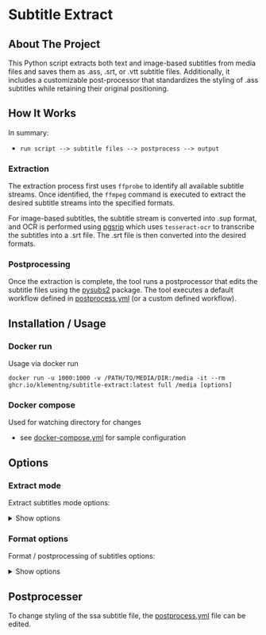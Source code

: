 
<a name="readme-top"></a>

# Subtitle Extract

## About The Project

This Python script extracts both text and image-based subtitles from media files and saves them as .ass, .srt, or .vtt subtitle files. Additionally, it includes a customizable post-processor that standardizes the styling of .ass subtitles while retaining their original positioning.

## How It Works

In summary:

- `run script --> subtitle files --> postprocess --> output`

### Extraction

The extraction process first uses `ffprobe` to identify all available subtitle streams. Once identified, the `ffmpeg` command is executed to extract the desired subtitle streams into the specified formats.

For image-based subtitles, the subtitle stream is converted into .sup format, and OCR is performed using [pgsrip](https://pypi.org/project/pgsrip/) which uses `tesseract-ocr` to transcribe the subtitles into a .srt file. The .srt file is then converted into the desired formats.

### Postprocessing

Once the extraction is complete, the tool runs a postprocessor that edits the subtitle files using the [pysubs2](https://pypi.org/project/pysubs2/) package. The tool executes a default workflow defined in [postprocess.yml](./postprocess.yml) (or a custom defined workflow).

## Installation / Usage

### Docker run

Usage via docker run

```
docker run -u 1000:1000 -v /PATH/TO/MEDIA/DIR:/media -it --rm ghcr.io/klementng/subtitle-extract:latest full /media [options]
```

### Docker compose

Used for watching directory for changes

- see [docker-compose.yml](./docker-compose.yml) for sample configuration

## Options

### Extract mode

Extract subtitles mode options:

<details>
  <summary>Show options</summary>

```sh
usage: main.py [-h] [--threads THREADS] [--scan_interval SCAN_INTERVAL] [--disable_progress_bar] [--exclude_mode {e,e+a}] [--log_level LOG_LEVEL] [--log_file LOG_FILE]
               [--output_formats {ass,srt,vtt} [{ass,srt,vtt} ...]] [--languages LANGUAGES [LANGUAGES ...]] [--unknown_language_as UNKNOWN_LANGUAGE_AS]
               [--disable_bitmap_extraction] [--overwrite] [--exclude_videos EXCLUDE_VIDEOS]
               {extract,format,full} path

extract subtitle from video files

positional arguments:
  {extract,format,full}
                        select mode
  path                  path to media file/folder

options:
  -h, --help            show this help message and exit
  --threads THREADS     set number of running threads
  --scan_interval SCAN_INTERVAL
                        interval to scan folder in mins (set 0 to disable and exit upon completion)
  --disable_progress_bar
                        enable progress bar
  --exclude_mode {e,e+a}
                        set file exclusion behavior, e = exclude only, e+a = exclude and append newly processed file
  --log_level LOG_LEVEL
                        setting logging level
  --log_file LOG_FILE   path to log file
  --output_formats {ass,srt,vtt} [{ass,srt,vtt} ...]
                        output subtitles formats
  --languages LANGUAGES [LANGUAGES ...]
                        extract subtitle for selected languages, use 'all' to extract all languages
  --unknown_language_as UNKNOWN_LANGUAGE_AS
                        treat unknown language as
  --disable_bitmap_extraction
                        disable extraction for bitmap based subtitle extraction via OCR
  --overwrite           overwrite existing subtitle file
  --exclude_videos EXCLUDE_VIDEOS
                        path to a newline separated file with paths to video files to exclude
```

</details>

### Format options

Format / postprocessing of subtitles options:

<details>
  <summary>Show options</summary>

```sh
usage: main.py [-h] [--threads THREADS] [--scan_interval SCAN_INTERVAL] [--disable_progress_bar] [--exclude_mode {e,e+a}] [--log_level LOG_LEVEL]
               [--log_file LOG_FILE] [--postprocessing POSTPROCESSING] [--exclude_subtitles EXCLUDE_SUBTITLES]
               {extract,format,full} path

Postprocessing of subtitles

positional arguments:
  {extract,format,full}
                        select mode
  path                  path to media file/folder

options:
  -h, --help            show this help message and exit
  --threads THREADS     set number of running threads
  --scan_interval SCAN_INTERVAL
                        interval to scan folder in mins (set 0 to disable and exit upon completion)
  --disable_progress_bar
                        enable progress bar
  --exclude_mode {e,e+a}
                        set file exclusion behavior, e = exclude only, e+a = exclude and append newly processed file
  --log_level LOG_LEVEL
                        setting logging level
  --log_file LOG_FILE   path to log file
  --postprocessing POSTPROCESSING
                        path to postprocessing config file
  --exclude_subtitles EXCLUDE_SUBTITLES
                        path to a newline separated file with paths to subtitles files to exclude
```

</details>

## Postprocesser

To change styling of the ssa subtitle file, the [postprocess.yml](./postprocess.yml) file can be edited.
